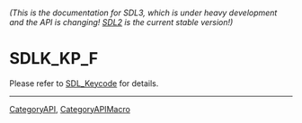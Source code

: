 ###### (This is the documentation for SDL3, which is under heavy development and the API is changing! [SDL2](https://wiki.libsdl.org/SDL2/) is the current stable version!)
# SDLK_KP_F

Please refer to [SDL_Keycode](SDL_Keycode) for details.

----
[CategoryAPI](CategoryAPI), [CategoryAPIMacro](CategoryAPIMacro)

